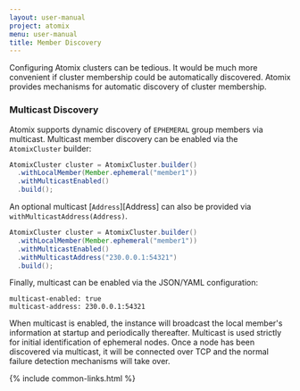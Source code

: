 ```yaml
---
layout: user-manual
project: atomix
menu: user-manual
title: Member Discovery
---
```


Configuring Atomix clusters can be tedious. It would be much more convenient if cluster membership could be automatically discovered. Atomix provides mechanisms for automatic discovery of cluster membership.

### Multicast Discovery

Atomix supports dynamic discovery of `EPHEMERAL` group members via multicast. Multicast member discovery can be enabled via the `AtomixCluster` builder:

```java
AtomixCluster cluster = AtomixCluster.builder()
  .withLocalMember(Member.ephemeral("member1"))
  .withMulticastEnabled()
  .build();
```

An optional multicast [`Address`][Address] can also be provided via `withMulticastAddress(Address)`.

```java
AtomixCluster cluster = AtomixCluster.builder()
  .withLocalMember(Member.ephemeral("member1"))
  .withMulticastEnabled()
  .withMulticastAddress("230.0.0.1:54321")
  .build();
```

Finally, multicast can be enabled via the JSON/YAML configuration:

```
multicast-enabled: true
multicast-address: 230.0.0.1:54321
```

When multicast is enabled, the instance will broadcast the local member's information at startup and periodically thereafter. Multicast is used strictly for initial identification of ephemeral nodes. Once a node has been discovered via multicast, it will be connected over TCP and the normal failure detection mechanisms will take over.

{% include common-links.html %}
